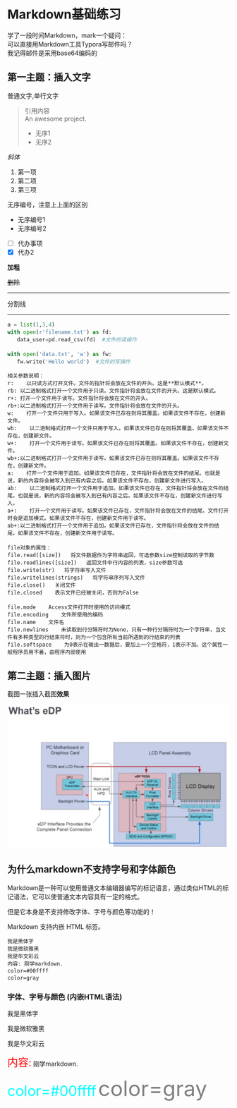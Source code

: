 # Markdown基础练习
学了一段时间Markdown，mark一个疑问：   
可以直接用Markdown工具Typora写邮件吗？    
我记得邮件是采用base64编码的   
## 第一主题：插入文字

普通文字,单行文字

> 引用内容  
> An awesome project. 
> + 无序1
> + 无序2

*斜体*

1. 第一项
2. 第二项
3. 第三项

无序编号，注意上上面的区别

* 无序编号1
* 无序编号2

- [ ] 代办事项
- [x] 代办2

**加粗**

~~删除~~

***

分割线

***

```python
a = list(1,3,4)
with open(r'filename.txt') as fd:
   data_user=pd.read_csv(fd)  #文件的读操作

with open('data.txt', 'w') as fw:
   fw.write('Hello world')  #文件的写操作
```
```
相关参数说明：
r:    以只读方式打开文件。文件的指针将会放在文件的开头。这是**默认模式**。
rb: 以二进制格式打开一个文件用于只读。文件指针将会放在文件的开头。这是默认模式。
r+: 打开一个文件用于读写。文件指针将会放在文件的开头。
rb+:以二进制格式打开一个文件用于读写。文件指针将会放在文件的开头。
w:    打开一个文件只用于写入。如果该文件已存在则将其覆盖。如果该文件不存在，创建新文件。
wb:    以二进制格式打开一个文件只用于写入。如果该文件已存在则将其覆盖。如果该文件不存在，创建新文件。
w+:    打开一个文件用于读写。如果该文件已存在则将其覆盖。如果该文件不存在，创建新文件。
wb+:以二进制格式打开一个文件用于读写。如果该文件已存在则将其覆盖。如果该文件不存在，创建新文件。
a:    打开一个文件用于追加。如果该文件已存在，文件指针将会放在文件的结尾。也就是说，新的内容将会被写入到已有内容之后。如果该文件不存在，创建新文件进行写入。
ab:    以二进制格式打开一个文件用于追加。如果该文件已存在，文件指针将会放在文件的结尾。也就是说，新的内容将会被写入到已有内容之后。如果该文件不存在，创建新文件进行写入。
a+:    打开一个文件用于读写。如果该文件已存在，文件指针将会放在文件的结尾。文件打开时会是追加模式。如果该文件不存在，创建新文件用于读写。
ab+:以二进制格式打开一个文件用于追加。如果该文件已存在，文件指针将会放在文件的结尾。如果该文件不存在，创建新文件用于读写。

file对象的属性：
file.read([size])   将文件数据作为字符串返回，可选参数size控制读取的字节数
file.readlines([size])   返回文件中行内容的列表，size参数可选
file.write(str)   将字符串写入文件
file.writelines(strings)   将字符串序列写入文件
file.close()   关闭文件
file.closed    表示文件已经被关闭，否则为False

file.mode    Access文件打开时使用的访问模式
file.encoding    文件所使用的编码
file.name    文件名
file.newlines    未读取到行分隔符时为None，只有一种行分隔符时为一个字符串，当文件有多种类型的行结束符时，则为一个包含所有当前所遇到的行结束的列表
file.softspace    为0表示在输出一数据后，要加上一个空格符，1表示不加。这个属性一般程序员用不着，由程序内部使用
```

## 第二主题：插入图片

截图一张插入截图**效果**

![eDP图片](./eDP.png)

## 为什么markdown不支持字号和字体颜色

Markdown是一种可以使用普通文本编辑器编写的标记语言，通过类似HTML的标记语法，它可以使普通文本内容具有一定的格式。

但是它本身是不支持修改字体、字号与颜色等功能的！

Markdown 支持内嵌 HTML 标签。
```
我是黑体字
我是微软雅黑
我是华文彩云
内容: 刚学markdown.
color=#00ffff
color=gray
```

### 字体、字号与颜色 (内嵌HTML语法)

<font face="黑体">我是黑体字</font>

<font face="微软雅黑">我是微软雅黑</font>

<font face="STCAIYUN">我是华文彩云</font>

<font color=red size=5 face="微软雅黑" >内容:</font> 刚学markdown.

<font color=#00ffff size=6>color=#00ffff</font>
<font color=gray size=10>color=gray</font>



